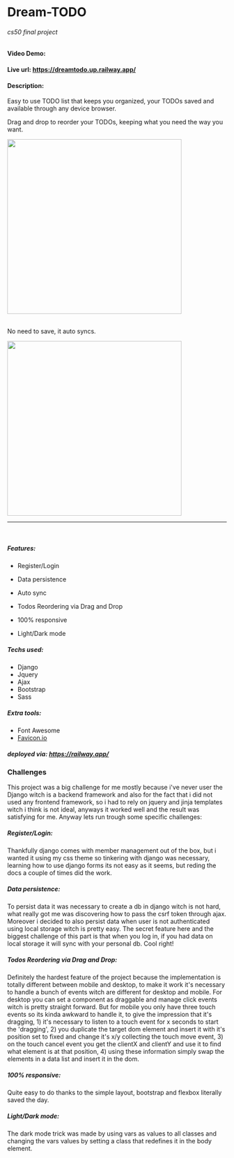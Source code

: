 # Dream-TODO

###### cs50 final project

#### Video Demo: <URL HERE>

#### Live url: https://dreamtodo.up.railway.app/

#### Description:

Easy to use TODO list that keeps you organized, your TODOs saved and available through any device browser.

Drag and drop to reorder your TODOs, keeping what you need the way you want.

<img src='static/drag_drop_gif.gif' height='400px'>

<br/>
<br/>

No need to save, it auto syncs.

<img src='static/sync_loader_gif.gif
' height='400px'>

---

<br/>

##### Features:

- Register/Login

- Data persistence

- Auto sync

- Todos Reordering via Drag and Drop

- 100% responsive

- Light/Dark mode

##### Techs used:

- Django
- Jquery
- Ajax
- Bootstrap
- Sass

##### Extra tools:

- Font Awesome
- [Favicon.io](favicon.io)

##### deployed via: https://railway.app/

### Challenges

This project was a big challenge for me mostly because i've never user the Django witch is a backend framework and also for the fact that i did not used any frontend framework, so i had to rely on jquery and jinja templates witch i think is not ideal, anyways it worked well and the result was satisfying for me. Anyway lets run trough some specific challenges:

##### Register/Login:

Thankfully django comes with member management out of the box, but i wanted it using my css theme so tinkering with django was necessary, learning how to use django forms its not easy as it seems, but reding the docs a couple of times did the work.

##### Data persistence:

To persist data it was necessary to create a db in django witch is not hard, what really got me was discovering how to pass the csrf token through ajax. Moreover i decided to also persist data when user is not authenticated using local storage witch is pretty easy. The secret feature here and the biggest challenge of this part is that when you log in, if you had data on local storage it will sync with your personal db. Cool right!

##### Todos Reordering via Drag and Drop:

Definitely the hardest feature of the project because the implementation is totally different between mobile and desktop, to make it work it's necessary to handle a bunch of events witch are different for desktop and mobile. For desktop you can set a component as draggable and manage click events witch is pretty straight forward. But for mobile you only have three touch events so its kinda awkward to handle it, to give the impression that it's dragging, 1) it's necessary to listen to a touch event for x seconds to start the 'dragging', 2) you duplicate the target dom element and insert it with it's position set to fixed and change it's x/y collecting the touch move event, 3) on the touch cancel event you get the clientX and clientY and use it to find what element is at that position, 4) using these information simply swap the elements in a data list and insert it in the dom.

##### 100% responsive:

Quite easy to do thanks to the simple layout, bootstrap and flexbox literally saved the day.

##### Light/Dark mode:

The dark mode trick was made by using vars as values to all classes and changing the vars values by setting a class that redefines it in the body element.
